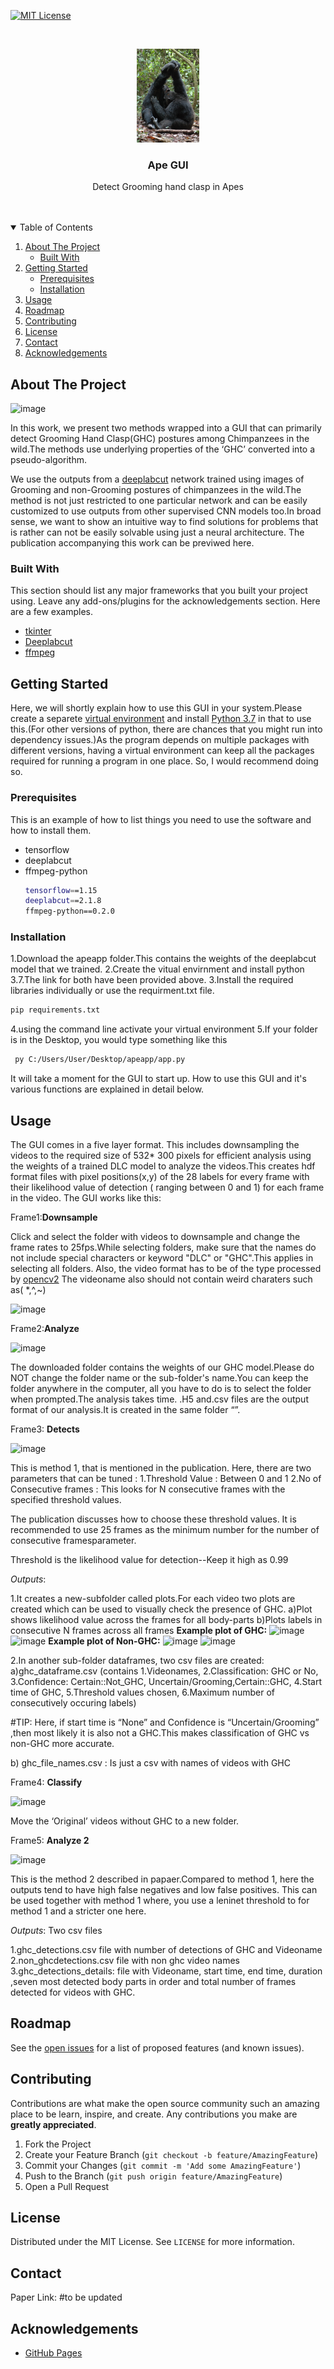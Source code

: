 <!--
*** Thanks for checking out the Best-README-Template. If you have a suggestion
*** that would make this better, please fork the repo and create a pull request
*** or simply open an issue with the tag "enhancement".
*** Thanks again! Now go create something AMAZING! :D
-->



<!-- PROJECT SHIELDS -->
<!--
*** I'm using markdown "reference style" links for readability.
*** Reference links are enclosed in brackets [ ] instead of parentheses ( ).
*** See the bottom of this document for the declaration of the reference variables
*** for contributors-url, forks-url, etc. This is an optional, concise syntax you may use.
*** https://www.markdownguide.org/basic-syntax/#reference-style-links
-->

[![MIT License][license-shield]][license-url]



<!-- PROJECT LOGO -->
<br />
<p align="center">
  <a href="https://github.com/othneildrew/Best-README-Template">
    <img src="images/chimp.jpg" alt="Logo" width="100" height="150">
  </a>

  <h3 align="center">Ape GUI</h3>

  <p align="center">
    Detect Grooming hand clasp in Apes
    <br />
    <br />
    <br />
  </p>
</p>



<!-- TABLE OF CONTENTS -->
<details open="open">
  <summary>Table of Contents</summary>
  <ol>
    <li>
      <a href="#about-the-project">About The Project</a>
      <ul>
        <li><a href="#built-with">Built With</a></li>
      </ul>
    </li>
    <li>
      <a href="#getting-started">Getting Started</a>
      <ul>
        <li><a href="#prerequisites">Prerequisites</a></li>
        <li><a href="#installation">Installation</a></li>
      </ul>
    </li>
    <li><a href="#usage">Usage</a></li>
    <li><a href="#roadmap">Roadmap</a></li>
    <li><a href="#contributing">Contributing</a></li>
    <li><a href="#license">License</a></li>
    <li><a href="#contact">Contact</a></li>
    <li><a href="#acknowledgements">Acknowledgements</a></li>
  </ol>
</details>



<!-- ABOUT THE PROJECT -->
## About The Project

![image](https://user-images.githubusercontent.com/87041234/127318565-86e787c4-0649-4ca2-a7aa-443827431f71.png)


In this work, we present two methods wrapped into a GUI that can primarily detect Grooming Hand Clasp(GHC) postures among  Chimpanzees in the wild.The methods use underlying properties of the ‘GHC’ converted into a pseudo-algorithm.

We use the outputs from a [deeplabcut](https://github.com/DeepLabCut/DeepLabCut) network trained using images of Grooming and non-Grooming postures of chimpanzees in the wild.The method is not just restricted to one particular network and can be easily customized to use outputs from other supervised CNN models too.In broad sense, we want to show an intuitive way to find solutions for problems that is rather can not be easily solvable using just a neural architecture. 
The publication accompanying this work can be previwed here.


### Built With

This section should list any major frameworks that you built your project using. Leave any add-ons/plugins for the acknowledgements section. Here are a few examples.
* [tkinter](https://docs.python.org/3/library/tkinter.html)
* [Deeplabcut](https://github.com/DeepLabCut/DeepLabCut)
* [ffmpeg](http://ffmpeg.org/)



<!-- GETTING STARTED -->
## Getting Started
Here, we will shortly explain how to use this GUI in your system.Please create a separete [virtual environment](https://docs.python.org/3/library/venv.html) and install [Python 3.7](https://www.python.org/downloads/release/python-370/) in that to use this.(For other versions of python, there are chances that you might run into dependency issues.)As the program depends on multiple packages with different versions, having a virtual environment can keep all the packages required for running a program in one place. So, I would recommend doing so. 

### Prerequisites

This is an example of how to list things you need to use the software and how to install them.
* tensorflow 
* deeplabcut 
* ffmpeg-python
  ```sh
  tensorflow==1.15
  deeplabcut==2.1.8
  ffmpeg-python==0.2.0
  ```
### Installation

1.Download the apeapp folder.This contains the weights of the deeplabcut model that we trained.
2.Create the vitual envirnment and install python 3.7.The link for both have been provided above.
3.Install the required libraries individually or use the requirment.txt file.
```sh
pip requirements.txt
```
4.using the command line activate your virtual environment
5.If your folder is in the Desktop, you would type something like this 
```sh
 py C:/Users/User/Desktop/apeapp/app.py
 ```
 It will take a moment for the GUI to start up.
 How to use this GUI and it's various functions are explained in detail below.

<!-- USAGE EXAMPLES -->
## Usage

The GUI comes in a five layer format. This includes downsampling the videos to the required size of  532* 300 pixels for efficient analysis  using the weights of a trained DLC model to analyze the videos.This creates hdf format files with pixel positions(x,y) of the 28 labels for every frame with their likelihood value of detection ( ranging between 0 and 1) for each frame in the video.
The GUI works like this:
 
Frame1:**Downsample**

Click and select the folder with videos to downsample and change the frame rates to 25fps.While selecting folders, make sure that the names do not include special characters or keyword "DLC" or "GHC".This applies in selecting all folders.
Also, the video format has to be of the type  processed by [opencv2](https://docs.opencv.org/4.5.2/dd/d43/tutorial_py_video_display.html)
The videoname also should not contain weird charaters such as( *,^,~)

![image](https://user-images.githubusercontent.com/87041234/127318565-86e787c4-0649-4ca2-a7aa-443827431f71.png)

Frame2:**Analyze**

![image](https://user-images.githubusercontent.com/87041234/127322410-02d24ec6-f697-4124-b37d-6c43a2c0b248.png)


The downloaded folder contains the weights of our GHC model.Please do NOT change the folder name or the sub-folder's name.You can keep the folder anywhere in the computer, all you have to do is to select the folder when prompted.The analysis takes time.
.H5 and.csv files are the output format of our analysis.It is created in the same folder “”.

Frame3: **Detects**

![image](https://user-images.githubusercontent.com/87041234/127322443-8347d8f3-2fbd-4c5a-a570-c81894c47587.png)

This is method 1, that is mentioned in the publication.
Here, there are two parameters that can be tuned :
	1.Threshold Value                  : Between 0 and 1
  2.No of Consecutive frames  : This looks for N consecutive frames with the specified threshold values.

The publication discusses how to choose these threshold values. It is recommended to use 25 frames as the minimum number for the number of consecutive framesparameter.

Threshold is the likelihood value for detection--Keep it high as 0.99 

_Outputs_:

1.It creates a new-subfolder called plots.For each video two plots are created which can be used to visually check the presence of GHC.
  a)Plot shows likelihood value across the frames for all body-parts
  b)Plots labels in consecutive N frames across all frames
   **Example plot of GHC:**
  ![image](https://user-images.githubusercontent.com/87041234/127325879-1225c9be-184d-407b-80fb-39780ef65abd.png)
  ![image](https://user-images.githubusercontent.com/87041234/127326009-d30187e6-4a1d-437b-9af8-7495b1a2acc2.png)
   **Example plot of Non-GHC:**
   ![image](https://user-images.githubusercontent.com/87041234/127326578-2a42b4f9-a2bf-44ad-a788-f7c285b40c2e.png)
   ![image](https://user-images.githubusercontent.com/87041234/127326639-f58eed17-68b3-42d6-aeaf-94c29045a525.png)

  


2.In another sub-folder dataframes, two csv files are created:
   a)ghc_dataframe.csv (contains 1.Videonames, 2.Classification: GHC or No, 3.Confidence: Certain::Not_GHC, Uncertain/Grooming,Certain::GHC, 4.Start time of GHC,
                       5.Threshold values chosen, 6.Maximum number of consecutively occuring labels)
                      
#TIP: Here, if start time is “None” and Confidence is “Uncertain/Grooming” ,then most likely it is also not a GHC.This makes classification of GHC vs non-GHC more accurate.

   b)  ghc_file_names.csv : Is just a csv with names of videos with GHC

Frame4: **Classify**

![image](https://user-images.githubusercontent.com/87041234/127324451-057ef33d-0082-4a89-b43c-2d1f5ab4d423.png)

Move the ‘Original’ videos without GHC to a new folder.


Frame5: **Analyze 2**

![image](https://user-images.githubusercontent.com/87041234/127324476-d0909f9b-933d-44af-a3dc-94156a1221b0.png)

This is the method 2 described in papaer.Compared to method 1, here the outputs tend to have high false negatives and low false positives.
This can be used together with method 1 where, you use a leninet threshold to for method 1 and a stricter one here.

_Outputs_: Two csv files 

1.ghc_detections.csv file with number of detections of GHC and Videoname
2.non_ghcdetections.csv file with non ghc video names
3.ghc_detections_details: file with Videoname, start time, end time, duration ,seven most detected body parts in order and total number of frames detected for videos with GHC.




<!-- ROADMAP -->
## Roadmap

See the [open issues](https://github.com/othneildrew/Best-README-Template/issues) for a list of proposed features (and known issues).



<!-- CONTRIBUTING -->
## Contributing

Contributions are what make the open source community such an amazing place to be learn, inspire, and create. Any contributions you make are **greatly appreciated**.

1. Fork the Project
2. Create your Feature Branch (`git checkout -b feature/AmazingFeature`)
3. Commit your Changes (`git commit -m 'Add some AmazingFeature'`)
4. Push to the Branch (`git push origin feature/AmazingFeature`)
5. Open a Pull Request



<!-- LICENSE -->
## License

Distributed under the MIT License. See `LICENSE` for more information.



<!-- CONTACT -->
## Contact

Paper Link: #to be updated

<!-- ACKNOWLEDGEMENTS -->
## Acknowledgements

* [GitHub Pages](https://github.com/othneildrew/Best-README-Template)

<!-- MARKDOWN LINKS & IMAGES -->
<!-- https://www.markdownguide.org/basic-syntax/#reference-style-links -->
[contributors-shield]: https://img.shields.io/github/contributors/othneildrew/Best-README-Template.svg?style=for-the-badge
[contributors-url]: https://github.com/othneildrew/Best-README-Template/graphs/contributors
[forks-shield]: https://img.shields.io/github/forks/othneildrew/Best-README-Template.svg?style=for-the-badge
[forks-url]: https://github.com/othneildrew/Best-README-Template/network/members
[stars-shield]: https://img.shields.io/github/stars/othneildrew/Best-README-Template.svg?style=for-the-badge
[stars-url]: https://github.com/othneildrew/Best-README-Template/stargazers
[issues-shield]: https://img.shields.io/github/issues/othneildrew/Best-README-Template.svg?style=for-the-badge
[issues-url]: https://github.com/othneildrew/Best-README-Template/issues
[license-shield]: https://img.shields.io/github/license/othneildrew/Best-README-Template.svg?style=for-the-badge
[license-url]: https://github.com/othneildrew/Best-README-Template/blob/master/LICENSE.txt
[linkedin-shield]: https://img.shields.io/badge/-LinkedIn-black.svg?style=for-the-badge&logo=linkedin&colorB=555
[linkedin-url]: https://linkedin.com/in/othneildrew
[product-screenshot]: images/screenshot.png
